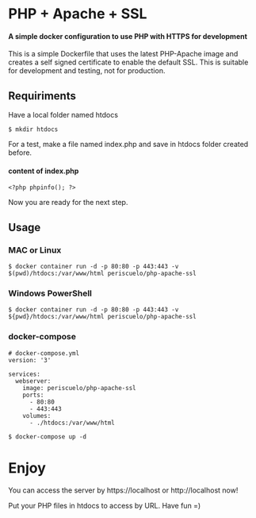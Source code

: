 # PHP + Apache + SSL

#### A simple docker configuration to use PHP with HTTPS for development

This is a simple Dockerfile that uses the latest PHP-Apache image and creates a self
signed certificate to enable the default SSL. This is suitable for development
and testing, not for production.

## Requiriments
Have a local folder named htdocs

`$ mkdir htdocs`

For a test, make a file named index.php and save in htdocs folder created before.
#### content of index.php
`<?php phpinfo(); ?>`

Now you are ready for the next step.

## Usage

### MAC or Linux
`$ docker container run -d -p 80:80 -p 443:443 -v $(pwd)/htdocs:/var/www/html periscuelo/php-apache-ssl`

### Windows PowerShell
`$ docker container run -d -p 80:80 -p 443:443 -v ${pwd}/htdocs:/var/www/html periscuelo/php-apache-ssl`

### docker-compose
```
# docker-compose.yml
version: '3'

services:
  webserver:
    image: periscuelo/php-apache-ssl
    ports:
      - 80:80
      - 443:443
    volumes:
      - ./htdocs:/var/www/html
```
`$ docker-compose up -d`

# Enjoy

You can access the server by https://localhost or http://localhost now!

Put your PHP files in htdocs to access by URL. Have fun =)
